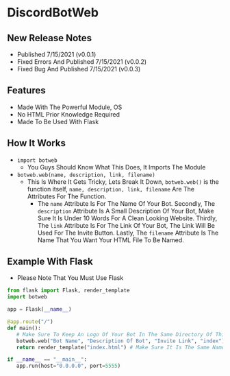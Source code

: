 # DiscordBotWeb

## New Release Notes
 - Published 7/15/2021 (v0.0.1)
 - Fixed Errors And Published 7/15/2021 (v0.0.2)
 - Fixed Bug And Published 7/15/2021 (v0.0.3)

## Features
 - Made With The Powerful Module, OS
 - No HTML Prior Knowledge Required
 - Made To Be Used With Flask

## How It Works
 - ```import botweb```
   - You Guys Should Know What This Does, It Imports The Module
 - ```botweb.web(name, description, link, filename)```
   - This Is Where It Gets Tricky, Lets Break It Down, ```botweb.web()``` is the function itself, ```name, description, link, filename``` Are The Attributes For The Function. 
     - The ```name``` Attribute Is For The Name Of Your Bot. Secondly, The ```description``` Attribute Is A Small Description Of Your Bot, Make Sure It Is Under 10 Words For A Clean Looking Website. Thirdly, The ```link``` Attribute Is For The Link Of Your Bot, The Link Will Be Used For The Invite Button. Lastly, The ```filename``` Attribute Is The Name That You Want Your HTML File To Be Named.

## Example With Flask 
 - Please Note That You Must Use Flask
 ```py
 from flask import Flask, render_template
 import botweb

 app = Flask(__name__)

 @app.route("/")
 def main():
	# Make Sure To Keep An Logo Of Your Bot In The Same Directory Of This Python File
	botweb.web("Bot Name", "Description Of Bot", "Invite Link", "index") # The Last Attribute Is The Name That You Want The HTML File To Be
	return render_template("index.html") # Make Sure It Is The Same Name As You Put In The Last Attribute When Calling botweb.web(), And Just Add The .html Extension.
 
 if __name__ == "__main__":
 	app.run(host="0.0.0.0", port=5555)
```